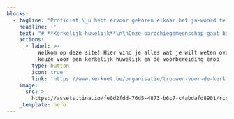 ```yaml
---
blocks:
  - tagline: "Proficiat,\_u hebt ervoor gekozen elkaar het ja-woord te geven en dat moet gevierd worden!"
    headline: ''
    text: "# **Kerkelijk huwelijk**\n\nOnze parochiegemeenschap gaat bij deze gelegenheid graag met u op weg. Verloofden melden zich liefst zes maanden voor hun huwelijk op het secretariaat.\_\_\n\nIn 1 à 2 beenkomsten volgt er een persoonlijk gesprek over de zin van een christelijk huwelijk en over de vormgeving van de huwelijksviering (desgewenst aan de hand van een samen te stellen huwelijksboekje).\n\nTijdens de viering kan er beroep gedaan worden op muzikanten van onze gemeenschap:\_een organist/pianist. Wensen jullie andere muzikanten (zang of instrument) dan dienen jullie daar zelf voor te\_\_zorgen. Dit alles is niet standaard voorzien in de prijs maar kan geregeld worden indien jullie dit wensen.\n\nDe bijdrage voor een huwelijksviering is in het bisdom Mechelen-Brussel bepaald op € 275. De afrekening van dit bedrag wordt geregeld voor de huwelijksviering via het parochiesecretariaat\_of kan overgeschreven\_worden op het rekeningnummer BE27 7343 4406 5473 van de VPW Leuven, afdeling Sint-Franciscus.\_\_\_\n\nHebt u in uw familie een eigen priester? Geen probleem, neem dan contact op met de parochie voor de praktische afspraken te maken.\n\nVeel succes bij de voorbereidingen van deze prachtige dag!\n\n# **Belofteviering**\n\nIs er ook iets mogelijk voor mensen die eigenlijk niet voor de kerk kunnen trouwen?\n\nNatuurlijk, wij willen samen vieren met en rond twee mensen die elkaar gevonden hebben en met elkaar door het leven willen gaan.\n\nDaarvoor bieden wij een alternatieve viering aan (gebedsviering of eucharistie) die geen huwelijk is. In onze parochie heet deze viering een ‘belofteviering’.\_\_In deze viering beloven jullie elkaar genegenheid en trouw.\n\nDe nodige voorbereidingen zijn zoals een gewoon huwelijk en staan hierboven beschreven.\n\nVeel succes bij de voorbereidingen van deze prachtige dag!\n"
    actions:
      - label: >-
          Welkom op deze site! Hier vind je alles wat je wilt weten over de
          keuze voor een kerkelijk huwelijk en de voorbereiding erop
        type: button
        icon: true
        link: 'https://www.kerknet.be/organisatie/trouwen-voor-de-kerk'
    image:
      src: >-
        https://assets.tina.io/fe0d2fdd-76d5-4873-b6c7-c4abdafd8901/rings-g75169a3f1_1920.png
    _template: hero
---
```


